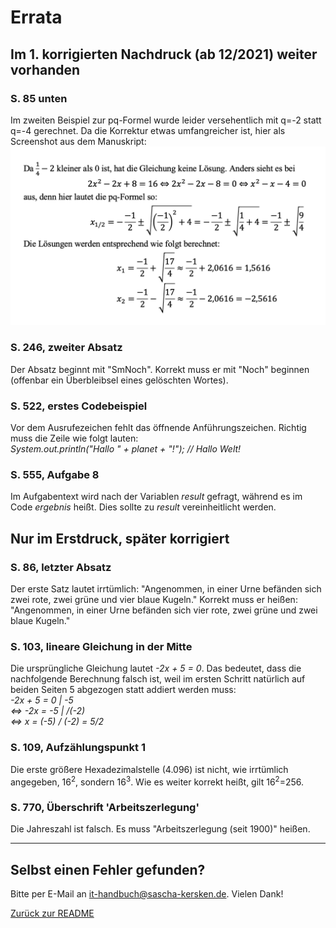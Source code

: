 # Errata #
## Im 1. korrigierten Nachdruck (ab 12/2021) weiter vorhanden ##
### S. 85 unten ###
Im zweiten Beispiel zur pq-Formel wurde leider versehentlich mit q=-2 statt q=-4 gerechnet. Da die Korrektur etwas umfangreicher ist, hier als Screenshot aus dem Manuskript:<br />
![Korrektur des zweiten pq-Formel-Beispiels von S. 85 unten](pq-korrektur.png)
### S. 246, zweiter Absatz ###
Der Absatz beginnt mit "SmNoch". Korrekt muss er mit "Noch" beginnen (offenbar ein Überbleibsel eines gelöschten Wortes).
### S. 522, erstes Codebeispiel ###
Vor dem Ausrufezeichen fehlt das öffnende Anführungszeichen. Richtig muss die Zeile wie folgt lauten:<br />
*System.out.println("Hallo " + planet + "!"); // Hallo Welt!*
### S. 555, Aufgabe 8 ###
Im Aufgabentext wird nach der Variablen *result* gefragt, während es im Code *ergebnis* heißt. Dies sollte zu *result* vereinheitlicht werden.
## Nur im Erstdruck, später korrigiert ##
### S. 86, letzter Absatz ###
Der erste Satz lautet irrtümlich: "Angenommen, in einer Urne befänden sich zwei rote, zwei grüne und vier blaue Kugeln."
Korrekt muss er heißen: "Angenommen, in einer Urne befänden sich vier rote, zwei grüne und zwei blaue Kugeln."
### S. 103, lineare Gleichung in der Mitte ###
Die ursprüngliche Gleichung lautet *-2x + 5 = 0*. Das bedeutet, dass die nachfolgende Berechnung falsch ist, weil im ersten Schritt natürlich auf beiden Seiten 5 abgezogen statt addiert werden muss:<br />
*-2x + 5 = 0 | -5*<br />
*<=> -2x = -5 | /(-2)*<br />
*<=> x = (-5) / (-2) = 5/2*
### S. 109, Aufzählungspunkt 1 ###
Die erste größere Hexadezimalstelle (4.096) ist nicht, wie irrtümlich angegeben, 16<sup>2</sup>, sondern 16<sup>3</sup>. Wie es weiter korrekt heißt, gilt 16<sup>2</sup>=256.
### S. 770, Überschrift 'Arbeitszerlegung' ###
Die Jahreszahl ist falsch. Es muss "Arbeitszerlegung (seit 1900)" heißen.

---

## Selbst einen Fehler gefunden? ##
Bitte per E-Mail an [it-handbuch@sascha-kersken.de](mailto:it-handbuch@sascha-kersken.de). Vielen Dank!

[Zurück zur README](README.md)
